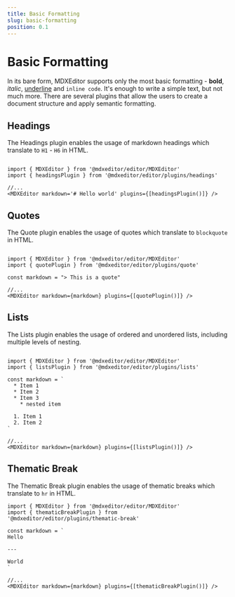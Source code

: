 ```yaml
---
title: Basic Formatting
slug: basic-formatting
position: 0.1
---
```


# Basic Formatting

In its bare form, MDXEditor supports only the most basic formatting - **bold**, *italic*, <u>underline</u> and `inline code`. It's enough to write a simple text, but not much more. There are several plugins that allow the users to create a document structure and apply semantic formatting.

## Headings

The Headings plugin enables the usage of markdown headings which translate to `H1` - `H6` in HTML. 

```tsx

import { MDXEditor } from '@mdxeditor/editor/MDXEditor'
import { headingsPlugin } from '@mdxeditor/editor/plugins/headings'

//...
<MDXEditor markdown='# Hello world' plugins={[headingsPlugin()]} />
```

## Quotes

The Quote plugin enables the usage of quotes which translate to `blockquote` in HTML. 

```tsx

import { MDXEditor } from '@mdxeditor/editor/MDXEditor'
import { quotePlugin } from '@mdxeditor/editor/plugins/quote'

const markdown = "> This is a quote"

//...
<MDXEditor markdown={markdown} plugins={[quotePlugin()]} />
```

## Lists

The Lists plugin enables the usage of ordered and unordered lists, including multiple levels of nesting.

```tsx

import { MDXEditor } from '@mdxeditor/editor/MDXEditor'
import { listsPlugin } from '@mdxeditor/editor/plugins/lists'

const markdown = `
  * Item 1
  * Item 2
  * Item 3
    * nested item

  1. Item 1
  2. Item 2
`

//...
<MDXEditor markdown={markdown} plugins={[listsPlugin()]} />
```

## Thematic Break

The Thematic Break plugin enables the usage of thematic breaks which translate to `hr` in HTML.

```tsx
import { MDXEditor } from '@mdxeditor/editor/MDXEditor'
import { thematicBreakPlugin } from '@mdxeditor/editor/plugins/thematic-break'

const markdown = `
Hello

---

World
`

//...
<MDXEditor markdown={markdown} plugins={[thematicBreakPlugin()]} />
